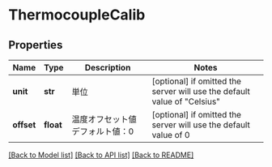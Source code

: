 # ThermocoupleCalib


## Properties
Name | Type | Description | Notes
------------ | ------------- | ------------- | -------------
**unit** | **str** | 単位 | [optional]  if omitted the server will use the default value of "Celsius"
**offset** | **float** | 温度オフセット値   デフォルト値：0  | [optional]  if omitted the server will use the default value of 0

[[Back to Model list]](../README.md#documentation-for-models) [[Back to API list]](../README.md#documentation-for-api-endpoints) [[Back to README]](../README.md)


